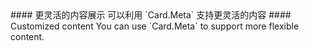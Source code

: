 <cn>
  #### 更灵活的内容展示
  可以利用 `Card.Meta` 支持更灵活的内容
</cn>

<us>
  #### Customized content
  You can use `Card.Meta` to support more flexible content.
</us>
